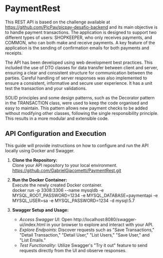 # PaymentRest
This REST API is based on the challenge available at https://github.com/PicPay/picpay-desafio-backend and its main objective is to handle payment transactions. The application is designed to support two different types of users: SHOPKEEPER, who only receives payments, and COMMON, who can both make and receive payments. A key feature of the application is the sending of confirmation emails for both payments and receipts.

The API has been developed using web development best practices. This included the use of DTO classes for data transfer between client and server, ensuring a clear and consistent structure for communication between the parties. Careful handling of server responses was also implemented to ensure a consistent, informative and secure user experience. It has a unit test the transaction and your validations.

SOLID principles and some design patterns, such as the Decorator pattern in the TRANSACTION class, were used to keep the code organised and easy to maintain. This pattern allows new payment checks to be added without modifying other classes, following the single responsibility principle. This results in a more modular and extensible code.


## API Configuration and Execution

This guide will provide instructions on how to configure and run the API locally using Docker and Swagger.

1. **Clone the Repository:**  
   Clone your API repository to your local environment.
   https://github.com/GabrielGiacometti/PaymentRest.git  

2. **Run the Docker Container:**  
   Execute the newly created Docker container.  
   docker run -p 3308:3306 --name mysqldb -e MYSQL_ROOT_PASSWORD=1234 -e MYSQL_DATABASE=paymentapi -e MYSQL_USER=sa -e MYSQL_PASSWORD=1234 -d mysql:5.7

3. **Swagger Setup and Usage:**  
   - *Access Swagger UI*: Open http://localhost:8080/swagger-ui/index.html in your browser to explore and interact with your API.  
   - *Explore Endpoints*: Discover requests such as "Save Transactions," "Detail Transaction," "Detail User," "List Users," "Save User," and "List Emails."  
   - *Test Functionality*: Utilize Swagger's "Try it out" feature to send requests directly from the UI and observe responses.  
   



